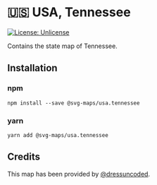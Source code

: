 # 🇺🇸 USA, Tennessee

[![License: Unlicense](https://img.shields.io/badge/license-Unlicense-blue.svg)](http://unlicense.org/)

Contains the state map of Tennessee.

## Installation

### npm

`npm install --save @svg-maps/usa.tennessee`

### yarn

`yarn add @svg-maps/usa.tennessee`

## Credits

This map has been provided by [@dressuncoded](https://github.com/dressuncoded).
